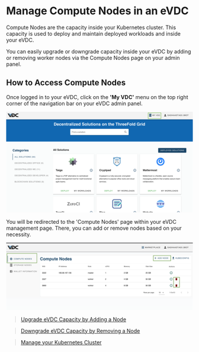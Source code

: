 # Manage Compute Nodes in an eVDC

Compute Nodes are the capacity inside your Kubernetes cluster. This capacity is used to deploy and maintain deployed workloads and inside your eVDC. 

You can easily upgrade or downgrade capacity inside your eVDC by adding or removing worker nodes via the Compute Nodes page on your admin panel.

## How to Access Compute Nodes

Once logged in to your eVDC, click on the __'My VDC'__ menu on the top right corner of the navigation bar on your eVDC admin panel.

![](img/myvdc.png)

You will be redirected to the 'Compute Nodes' page within your eVDC management page. There, you can add or remove nodes based on your necessity.

![](img/computenodes.png)

> [Upgrade eVDC Capacity by Adding a Node](evdc_upgrade)

> [Downgrade eVDC Capacity by Removing a Node](evdc_downgrade)

> [Manage your Kubernetes Cluster](evdc_k8s)
